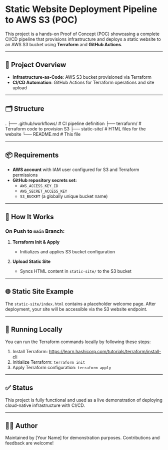# Static Website Deployment Pipeline to AWS S3 (POC)

This project is a hands-on Proof of Concept (POC) showcasing a complete CI/CD pipeline that provisions infrastructure and deploys a static website to an AWS S3 bucket using **Terraform** and **GitHub Actions**.

---

## 🚀 Project Overview

- **Infrastructure-as-Code**: AWS S3 bucket provisioned via Terraform
- **CI/CD Automation**: GitHub Actions for Terraform operations and site upload

---

## 🗂️ Structure
. 
├── .github/workflows/ # CI pipeline definition 
├── terraform/ # Terraform code to provision S3 
├── static-site/ # HTML files for the website 
└── README.md # This file

---

## 📦 Requirements

- **AWS account** with IAM user configured for S3 and Terraform permissions
- **GitHub repository secrets set:**
  - `AWS_ACCESS_KEY_ID`
  - `AWS_SECRET_ACCESS_KEY`
  - `S3_BUCKET` (a globally unique bucket name)

---

## 🔧 How It Works

### On Push to `main` Branch:

1. **Terraform Init & Apply**
   - Initializes and applies S3 bucket configuration

2. **Upload Static Site**
   - Syncs HTML content in `static-site/` to the S3 bucket

---

## 🌐 Static Site Example

The `static-site/index.html` contains a placeholder welcome page. After deployment, your site will be accessible via the S3 website endpoint.

---

## 🧪 Running Locally

You can run the Terraform commands locally by following these steps:

1. Install Terraform: https://learn.hashicorp.com/tutorials/terraform/install-cli
2. Initialize Terraform: `terraform init`
3. Apply Terraform configuration: `terraform apply`

---

## ✅ Status

This project is fully functional and used as a live demonstration of deploying cloud-native infrastructure with CI/CD.

---

## 🙋‍♂️ Author

Maintained by [Your Name] for demonstration purposes. Contributions and feedback are welcome!
